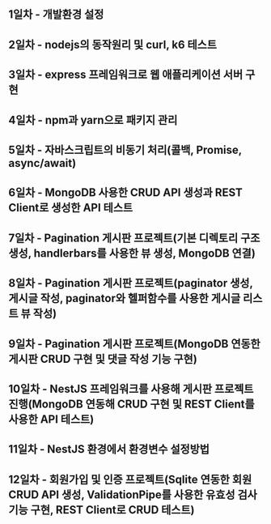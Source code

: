 ## 1일차 - 개발환경 설정
## 2일차 - nodejs의 동작원리 및 curl, k6 테스트
## 3일차 - express 프레임워크로 웹 애플리케이션 서버 구현
## 4일차 - npm과 yarn으로 패키지 관리
## 5일차 - 자바스크립트의 비동기 처리(콜백, Promise, async/await)
## 6일차 - MongoDB 사용한 CRUD API 생성과 REST Client로 생성한 API 테스트
## 7일차 - Pagination 게시판 프로젝트(기본 디렉토리 구조 생성, handlerbars를 사용한 뷰 생성, MongoDB 연결)
## 8일차 - Pagination 게시판 프로젝트(paginator 생성, 게시글 작성, paginator와 헬퍼함수를 사용한 게시글 리스트 뷰 작성)
## 9일차 - Pagination 게시판 프로젝트(MongoDB 연동한 게시판 CRUD 구현 및 댓글 작성 기능 구현)
## 10일차 - NestJS 프레임워크를 사용해 게시판 프로젝트 진행(MongoDB 연동해 CRUD 구현 및 REST Client를 사용한 API 테스트)
## 11일차 - NestJS 환경에서 환경변수 설정방법
## 12일차 - 회원가입 및 인증 프로젝트(Sqlite 연동한 회원 CRUD API 생성, ValidationPipe를 사용한 유효성 검사기능 구현, REST Client로 CRUD 테스트)
